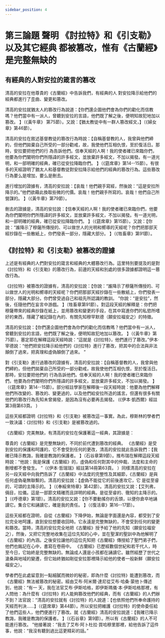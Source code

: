 ```yaml
---
sidebar_position: 4
---
```


# 第三論題 聲明 《討拉特》和《引支勒》以及其它經典 都被篡改，惟有《古蘭經》是完整無缺的

## 有經典的人對安拉的箴言的篡改

清高的安拉在他尊貴的《古蘭經》中告訴我們，有經典的人
對安拉降示給他們的經典都進行了歪曲、變更和篡改。

清高的安拉就猶太人的篡改行為說道：【你們還企圖他們會為你們的勸化而信教嗎？他們當中有一派人，曾聽到安拉的言語，他們既了解之後，便明知故犯地加以篡改。 】（《黃牛章》
第75節）。又說：【猶太教徒中有一群人篡改經文，】（《婦女章》第46節）。

清高的安拉在敘述基督教徒的篡改行為時說：【自稱基督教的人，我曾與他們締約，但他們拋棄自己所受的一部分勸戒，故，我使他們互相仇恨，至於復活日。那時，安拉要把他們的行
為告訴他們。信奉天經的人啊！我的使者確已來臨你們，他要為你們闡明你們所隱諱的許多經文，並放棄許多經文，不加以揭發。有一道光明，和一部明確的經典，確已從安拉降臨你們。 】（《筵席章》第14--15節）。有很多的天經證明了猶太人和基督教徒對安拉降示給他們的經典的篡改行為。這些篡改行為要么是增加，要么是刪去。

進行增加的證據有，清高的安拉說：【哀哉！他們親手寫經，然後說：“這是安拉所降示的。”他們欲藉此換取些微的代價。哀哉！他們親手所寫的。哀哉！他們自己所營謀的。 】（《黃牛章》第79節）。

刪去的證據是，清高的安拉說：【信奉天經的人啊！我的使者確已來臨你們，他要為你們闡明你們所隱諱的許多經文，並放棄許多經文，不加以揭發。有一道光明，和一部明確的經典，確已從安拉降臨你們。 】（《筵席章》第15節）。又說：【你說：“誰降示了穆薩所傳授的、可以做世人的光明和嚮導的天經呢？你們把那部天經抄錄在一些散紙上，你們發表一部分，隱藏大部分。 】（《牲畜章》第91節）。

## 《討拉特》和《引支勒》被篡改的證據

上述是有經典的人們對安拉的箴言和經典的大體篡改行為。這里特別要提及的是對《討拉特》和《引支勒》的篡改行為，前邊的天經和別處的很多證據都證明這一篡改行為。

《討拉特》被篡改的證據有，清高的安拉說：【你說：“誰降示了穆薩所傳授的、可以做世人的光明和嚮導的天經呢？你們把那部天經抄錄在一些散紙上，你們發表一部分，隱藏大部分。你們曾受過自己和祖先所認識的教訓。 ”你說：“是安拉”，然後，任隨他們在妄言中游戲。 】（牲畜章第91節）。對這段天經的解釋是：你們把穆薩帶來的經典抄錄在紙上，並用篡改和變更的手段，在其中寫進你們的私慾所嗜好的東西，隱藏了被記錄在內的、有關先知穆罕默德（願安拉福安之）的特徵。

清高的安拉說：【你們還企圖他們會為你們的勸化而信教嗎？他們當中有一派人，曾聽到安拉的言語，他們既了解之後，便明知故犯地加以篡改。 】（《黃牛章》第75節）。塞定耶在解釋這段天經時說：“這就是《討拉特》，他們進行了篡改。”伊本·宰德說：“他們把安拉降示給他們的《討拉特》進行了篡改，把其中的合法與非法顛倒了過來，把真理和虛偽顛倒了過來。 ”

對《引支勒》進行過篡改的證據有，清高的安拉說：【自稱基督教的人，我曾與他們締約，但他們拋棄自己所受的一部分勸戒，故我使他們互相仇恨，至於復活日。那時，安拉要把他們的
行為告訴他們。信奉天經的人啊！我的使者確已來臨你們，他要為你們闡明你們所隱諱的許多經文，並放棄許多經文，不加以揭發。 】（《筵席章》第14--15節）。部分經註學家在解釋後一段天經時說：他要為他們解釋他們所改變的、篡改的、變更過的，以及他們給安拉所造的謠言。但還有很多有關他們的篡改行為先知未曾揭發，是因為沒有必要再去揭發。 (《伊本·凱西爾》經註第3冊第63頁。 )

這些天經都證明《討拉特》和《引支勒》被篡改這一事實。為此，穆斯林的學者們一致決議：《討拉特》和《引支勒》是被篡改過的。 

《古蘭經》完美無缺，有清高的安拉在保護著這一經典，其證據是：

尊貴的《古蘭經》是完整無缺的，不同於前代遭到篡改的經典。 《古蘭經》是受到安拉的保護和呵護的，它不會受到任何的更改，清高的安拉就此告訴我們：【我確已降示教誨，我確是教誨的保護者。 】（石谷章第9節）。推布瑞在解釋這段天經時說：“他說：我是保護《古蘭經》的，虛偽和任何對其中的仲裁、法度和主命的刪增都不會發生。 ”（《伊本·哲瑞瑞》經註第14冊第63頁。 ）同樣清高的安拉在另一段天經中向我們告訴了《古蘭經》中法度的完整性及其細節，《古蘭經》是與任何虛偽毫無聯繫的。清高的安拉說：【虛偽不能從它的前後進攻它，它
是從至睿的，可頌的主降示的。 】（《奉綏來特章》第42節）。清高的安拉又說：【艾列弗，倆目，拉儀。這是一部節文精確而且詳明的經典。是從至睿的、徹知的主降示的。 】（《呼德章》第1節）。清高的安拉又說：【你不要動搖你的舌頭，以便你倉卒地誦讀它。集合它和誦讀它，確是我的責任。 】（《復活章》第16--17節）。

這些天經都在證明，自從《古蘭經》下降伊始，無論是字面還是內容，都受到了安拉完全地呵護，直到安拉想要收回時。它永遠是完整無缺的，不會受到任何的變更和篡改。當時，清高的安拉完全地把《古蘭經》授予給了他的先知（願安拉福安之），然後，又把它完整地收集在這位先知的心中，並在聖潔的聖訓中為他解明了《古蘭經》的內涵。之後安拉讓他的這位先知把《古蘭經》傳授給了聖門弟子們，他們也銘記在心中，書寫在卷冊中。 《古蘭經》已歷經數個世紀和若干代人，時至今日，它始終是完整無缺的。無論成人還是小孩都在誦讀它。雖然經歷了世代之滄桑與地域的變遷，但它始終猶如剛從安拉那裡降示給他的使者一般新鮮（願安拉福安之）。

學者們在此處留意到一點細膩而微妙的秘密，即為什麼《討拉特》能遭到篡改，而《古蘭經》無法被篡改的秘密。經由艾布·阿米爾·達尼從艾布·哈桑·蒙他卜傳述到，他說：“有一
天，我在法官艾布·伊斯哈格，即伊斯瑪儀·本·伊斯哈格那裡，有人問他：為什麼有《討拉特》的人能夠篡改他們的經典，而有《古蘭經》的人們辦不到？法官說：“清高的安拉就有《討拉特》的人說道：【也依照他們所奉命護持的天經而判決……】（《筵席章》第44節）。所以安拉把維護《討拉特》的使命委任給了他們這些人，他們便進行了篡改。就《古蘭經》清高的安拉說道：【我確已降示教誨，我確是教誨的保護者。 】（《石谷章》第9節）。所以有《古蘭經》的人不可能進行篡改。 ”他接著說：“我去了艾布·阿卜杜拉·買哈穆里那裡，給他告訴了這件事，他說：“我沒有聽到過比這更精彩的話。”